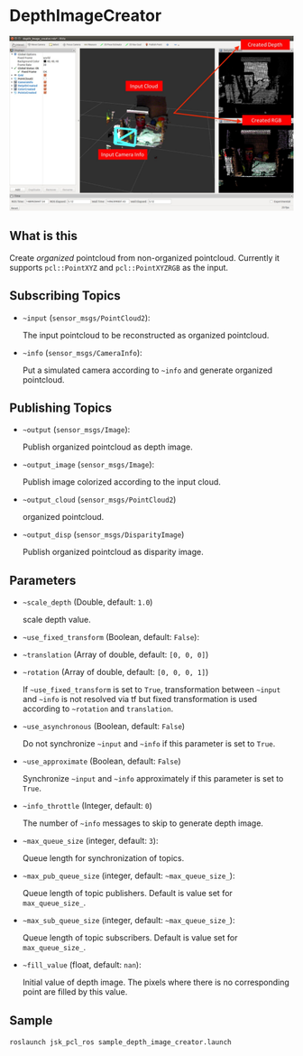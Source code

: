 # DepthImageCreator

![](images/depth_image_creator.jpg)

## What is this
Create *organized* pointcloud from non-organized pointcloud.
Currently it supports `pcl::PointXYZ` and `pcl::PointXYZRGB` as the input.

## Subscribing Topics
* `~input` (`sensor_msgs/PointCloud2`):

   The input pointcloud to be reconstructed as organized pointcloud.
* `~info` (`sensor_msgs/CameraInfo`):

   Put a simulated camera according to `~info` and generate organized pointcloud.

## Publishing Topics
* `~output` (`sensor_msgs/Image`):

   Publish organized pointcloud as depth image.
* `~output_image` (`sensor_msgs/Image`):

   Publish image colorized according to the input cloud.
* `~output_cloud` (`sensor_msgs/PointCloud2`)

   organized pointcloud.
* `~output_disp` (`sensor_msgs/DisparityImage`)

   Publish organized pointcloud as disparity image.

## Parameters
* `~scale_depth` (Double, default: `1.0`)

   scale depth value.
* `~use_fixed_transform` (Boolean, default: `False`):
* `~translation` (Array of double, default: `[0, 0, 0]`)
* `~rotation` (Array of double, default: `[0, 0, 0, 1]`)

   If `~use_fixed_transform` is set to `True`,
   transformation between `~input` and `~info` is not resolved via tf
   but fixed transformation is used according to `~rotation` and `translation`.
* `~use_asynchronous` (Boolean, default: `False`)

   Do not synchronize `~input` and `~info` if this parameter is set to `True`.
* `~use_approximate` (Boolean, default: `False`)

   Synchronize `~input` and `~info` approximately if this parameter is set to `True`.
* `~info_throttle` (Integer, default: `0`)

   The number of `~info` messages to skip to generate depth image.
* `~max_queue_size` (integer, default: `3`):

   Queue length for synchronization of topics.

* `~max_pub_queue_size` (integer, default: `~max_queue_size_`):

   Queue length of topic publishers.
   Default is value set for `max_queue_size_`.

* `~max_sub_queue_size` (integer, default: `~max_queue_size_`):

   Queue length of topic subscribers.
   Default is value set for `max_queue_size_`.

* `~fill_value` (float, default: `nan`):

   Initial value of depth image. The pixels where there is no corresponding point
   are filled by this value.

## Sample

```bash
roslaunch jsk_pcl_ros sample_depth_image_creator.launch
```
